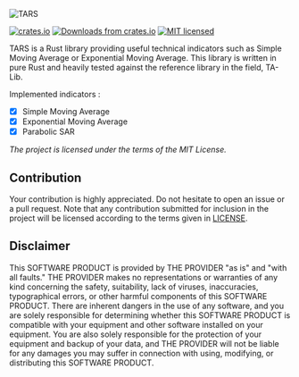 ![TARS](https://raw.githubusercontent.com/hugues31/tars/master/tars.png)

[![crates.io](https://img.shields.io/crates/v/tars.svg)](https://crates.io/crates/tars)
[![Downloads from crates.io](https://img.shields.io/crates/d/tars.svg)](https://crates.io/crates/tars)
[![MIT licensed](https://img.shields.io/badge/license-MIT-blue.svg)](LICENSE)

TARS is a Rust library providing useful technical indicators such as Simple Moving Average or Exponential Moving Average. This library is written in pure Rust and heavily tested against the reference library in the field, TA-Lib.

Implemented indicators :
- [x] Simple Moving Average
- [x] Exponential Moving Average
- [x] Parabolic SAR

*The project is licensed under the terms of the MIT License.*

## Contribution

Your contribution is highly appreciated. Do not hesitate to open an issue or a
pull request. Note that any contribution submitted for inclusion in the project
will be licensed according to the terms given in [LICENSE](LICENSE).

## Disclaimer
This SOFTWARE PRODUCT is provided by THE PROVIDER "as is" and "with all faults."
THE PROVIDER makes no representations or warranties of any kind concerning the
safety, suitability, lack of viruses, inaccuracies, typographical errors, or
other harmful components of this SOFTWARE PRODUCT. There are inherent dangers
in the use of any software, and you are solely responsible for determining
whether this SOFTWARE PRODUCT is compatible with your equipment and other
software installed on your equipment. You are also solely responsible for the
protection of your equipment and backup of your data, and THE PROVIDER will not
be liable for any damages you may suffer in connection with using, modifying,
or distributing this SOFTWARE PRODUCT.